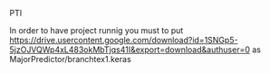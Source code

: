 PTI

In order to have project runnig you must to put
https://drive.usercontent.google.com/download?id=1SNGp5-5jzOJVQWp4xL483okMbTjqs41I&export=download&authuser=0
as MajorPredictor/branchtex1.keras
